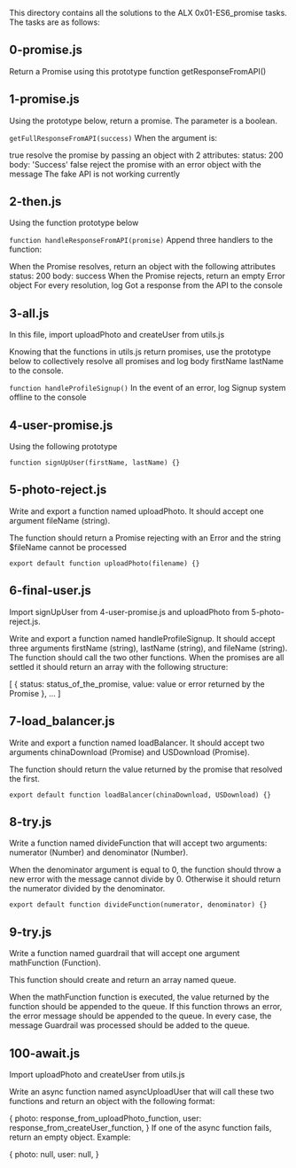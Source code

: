 This directory contains all the solutions to the ALX 0x01-ES6_promise tasks. The tasks are as follows:

## 0-promise.js ##
Return a Promise using this prototype function getResponseFromAPI()

## 1-promise.js ##
Using the prototype below, return a promise. The parameter is a boolean.

```getFullResponseFromAPI(success)```
When the argument is:

true
resolve the promise by passing an object with 2 attributes:
status: 200
body: 'Success'
false
reject the promise with an error object with the message The fake API is not working currently

## 2-then.js ## 
Using the function prototype below

```function handleResponseFromAPI(promise)```
Append three handlers to the function:

When the Promise resolves, return an object with the following attributes
status: 200
body: success
When the Promise rejects, return an empty Error object
For every resolution, log Got a response from the API to the console

## 3-all.js ##
In this file, import uploadPhoto and createUser from utils.js

Knowing that the functions in utils.js return promises, use the prototype below to collectively resolve all promises and log body firstName lastName to the console.

```function handleProfileSignup()```
In the event of an error, log Signup system offline to the console

## 4-user-promise.js ##
Using the following prototype

```function signUpUser(firstName, lastName) {}```

## 5-photo-reject.js ##
Write and export a function named uploadPhoto. It should accept one argument fileName (string).

The function should return a Promise rejecting with an Error and the string $fileName cannot be processed

```export default function uploadPhoto(filename) {}```

## 6-final-user.js ##
Import signUpUser from 4-user-promise.js and uploadPhoto from 5-photo-reject.js.

Write and export a function named handleProfileSignup. It should accept three arguments firstName (string), lastName (string), and fileName (string). The function should call the two other functions. When the promises are all settled it should return an array with the following structure:

[
    {
      status: status_of_the_promise,
      value: value or error returned by the Promise
    },
    ...
  ]



## 7-load_balancer.js ##
Write and export a function named loadBalancer. It should accept two arguments chinaDownload (Promise) and USDownload (Promise).

The function should return the value returned by the promise that resolved the first.

```export default function loadBalancer(chinaDownload, USDownload) {}```

## 8-try.js ##
Write a function named divideFunction that will accept two arguments: numerator (Number) and denominator (Number).

When the denominator argument is equal to 0, the function should throw a new error with the message cannot divide by 0. Otherwise it should return the numerator divided by the denominator.

```export default function divideFunction(numerator, denominator) {}```

## 9-try.js ##
Write a function named guardrail that will accept one argument mathFunction (Function).

This function should create and return an array named queue.

When the mathFunction function is executed, the value returned by the function should be appended to the queue. If this function throws an error, the error message should be appended to the queue. In every case, the message Guardrail was processed should be added to the queue.

## 100-await.js ##
Import uploadPhoto and createUser from utils.js

Write an async function named asyncUploadUser that will call these two functions and return an object with the following format:

{
  photo: response_from_uploadPhoto_function,
  user: response_from_createUser_function,
}
If one of the async function fails, return an empty object. Example:

{
  photo: null,
  user: null,
}